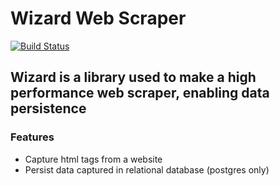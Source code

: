# Wizard Web Scraper

[![Build Status](https://travis-ci.org/joemccann/dillinger.svg?branch=master)](https://travis-ci.org/joemccann/dillinger)

## Wizard is a library used to make a high performance web scraper, enabling data persistence

### Features

- Capture html tags from a website
- Persist data captured in relational database (postgres only)
